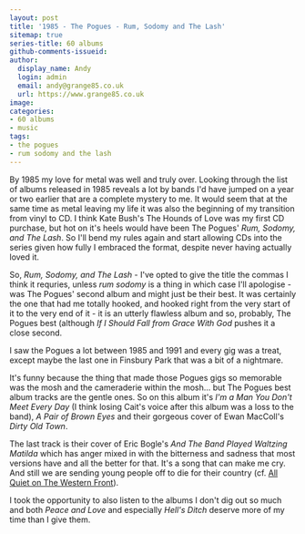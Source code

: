 ```yaml
---
layout: post
title: '1985 - The Pogues - Rum, Sodomy and The Lash'
sitemap: true
series-title: 60 albums
github-comments-issueid:
author:
  display_name: Andy
  login: admin
  email: andy@grange85.co.uk
  url: https://www.grange85.co.uk
image:
categories:
- 60 albums
- music
tags:
- the pogues
- rum sodomy and the lash
---
```

By 1985 my love for metal was well and truly over. Looking through the list of albums released in 1985 reveals a lot by bands I'd have jumped on a year or two earlier that are a complete mystery to me. It would seem that at the same time as metal leaving my life it was also the beginning of my transition from vinyl to CD. I think Kate Bush's The Hounds of Love was my first CD purchase, but hot on it's heels would have been The Pogues' _Rum, Sodomy, and The Lash_. So I'll bend my rules again and start allowing CDs into the series given how fully I embraced the format, despite never having actually loved it.

So, _Rum, Sodomy, and The Lash_ - I've opted to give the title the commas I think it requries, unless _rum sodomy_ is a thing in which case I'll apologise - was The Pogues' second album and might just be their best. It was certainly the one that had me totally hooked, and hooked right from the very start of it to the very end of it - it is an utterly flawless album and so, probably, The Pogues best (although _If I Should Fall from Grace With God_ pushes it a close second.

I saw the Pogues a lot between 1985 and 1991 and every gig was a treat, except maybe the last one in Finsbury Park that was a bit of a nightmare.

It's funny because the thing that made those Pogues gigs so memorable was the mosh and the cameraderie within the mosh... but The Pogues best album tracks are the gentle ones. So on this album it's _I'm a Man You Don't Meet Every Day_ (I think losing Cait's voice after this album was a loss to the band), _A Pair of Brown Eyes_ and their gorgeous cover of Ewan MacColl's _Dirty Old Town_.

The last track is their cover of Eric Bogle's _And The Band Played Waltzing Matilda_ which has anger mixed in with the bitterness and sadness that most versions have and all the better for that. It's a song that can make me cry. And still we are sending young people off to die for their country (cf. [All Quiet on The Western Front](/swirling/2024/01/29/all-quiet-on-the-western-front-1931/)).

I took the opportunity to also listen to the albums I don't dig out so much and both _Peace and Love_ and especially _Hell's Ditch_ deserve more of my time than I give them.

